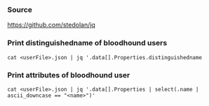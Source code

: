 ### Source
https://github.com/stedolan/jq

### Print distinguishedname of bloodhound users
```
cat <userFile>.json | jq '.data[].Properties.distinguishedname
```

### Print attributes of bloodhound user
```
cat <userFile>.json | jq '.data[].Properties | select(.name | ascii_downcase == "<name>")'
```

